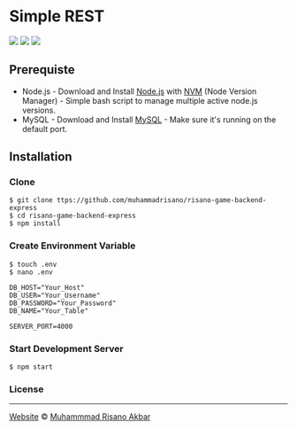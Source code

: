# Simple REST
![](https://img.shields.io/badge/Code%20Style-Standard-yellow.svg)
![](https://img.shields.io/badge/Dependencies-Express-green.svg)
![](https://img.shields.io/badge/License-Beerware-yellowgreen.svg)


## Prerequiste
- Node.js - Download and Install [Node.js](https://nodejs.org/en/) with [NVM](https://github.com/creationix/nvm) (Node Version Manager) - Simple bash script to manage multiple active node.js versions.
- MySQL - Download and Install [MySQL](https://www.mysql.com/downloads/) - Make sure it's running on the default port.  

## Installation
### Clone
```
$ git clone ttps://github.com/muhammadrisano/risano-game-backend-express
$ cd risano-game-backend-express
$ npm install
```

### Create Environment Variable
```
$ touch .env
$ nano .env
```

```
DB_HOST="Your_Host"
DB_USER="Your_Username"
DB_PASSWORD="Your_Password"
DB_NAME="Your_Table"

SERVER_PORT=4000
```
### Start Development Server
```
$ npm start
```
### License
----

[Website](http://muhammadrisano.online) © [Muhammmad Risano Akbar](https://github.com/muhammadrisano/)
